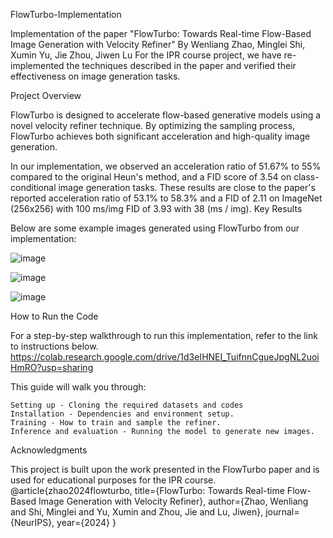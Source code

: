 FlowTurbo-Implementation

Implementation of the paper "FlowTurbo: Towards Real-time Flow-Based Image Generation with Velocity Refiner"
By Wenliang Zhao, Minglei Shi, Xumin Yu, Jie Zhou, Jiwen Lu
For the IPR course project, we have re-implemented the techniques described in the paper and verified their effectiveness on image generation tasks.

Project Overview

FlowTurbo is designed to accelerate flow-based generative models using a novel velocity refiner technique. By optimizing the sampling process, FlowTurbo achieves both significant acceleration and high-quality image generation.

In our implementation, we observed an acceleration ratio of 51.67% to 55% compared to the original Heun's method, and a FID score of 3.54 on class-conditional image generation tasks. These results are close to the paper's reported acceleration ratio of 53.1% to 58.3% and a FID of 2.11 on ImageNet (256x256) with 100 ms/img  FID of 3.93 with 38 (ms / img).
Key Results

Below are some example images generated using FlowTurbo from our implementation:

![image](https://github.com/user-attachments/assets/c236b4c0-70a2-44fb-aa12-9a591001dc4d)


![image](https://github.com/user-attachments/assets/f9f3f3f3-a4e1-4d4d-bc06-593a7b0dcd94)

![image](https://github.com/user-attachments/assets/a9701128-87cd-4f53-8c4f-e6ce0aa740b3)

How to Run the Code

For a step-by-step walkthrough to run this implementation, refer to the link to instructions below.
https://colab.research.google.com/drive/1d3eIHNEI_TuifnnCgueJpgNL2uoiHmRO?usp=sharing

This guide will walk you through:

    Setting up - Cloning the required datasets and codes
    Installation - Dependencies and environment setup.
    Training - How to train and sample the refiner.
    Inference and evaluation - Running the model to generate new images.

Acknowledgments

This project is built upon the work presented in the FlowTurbo paper and is used for educational purposes for the IPR course.
@article{zhao2024flowturbo,
  title={FlowTurbo: Towards Real-time Flow-Based Image Generation with Velocity Refiner},
  author={Zhao, Wenliang and Shi, Minglei and Yu, Xumin and Zhou, Jie and Lu, Jiwen},
  journal={NeurIPS},
  year={2024}
}

